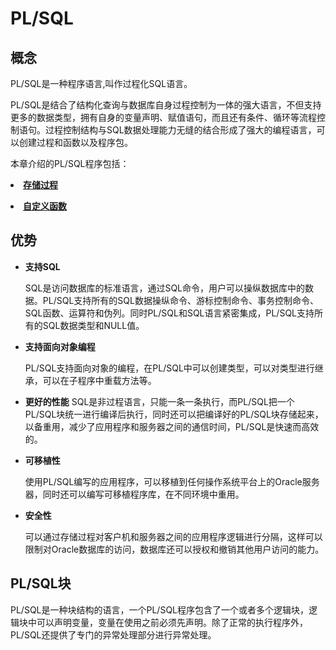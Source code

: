 # PL/SQL

## 概念

PL/SQL是一种程序语言,叫作过程化SQL语言。

PL/SQL是结合了结构化查询与数据库自身过程控制为一体的强大语言，不但支持更多的数据类型，拥有自身的变量声明、赋值语句，而且还有条件、循环等流程控制语句。过程控制结构与SQL数据处理能力无缝的结合形成了强大的编程语言，可以创建过程和函数以及程序包。

本章介绍的PL/SQL程序包括：

<a href="存储过程.html"><li>**存储过程**</li></a>

<a href="自定义函数.html"><li>**自定义函数**</li></a>

## 优势

- **支持SQL**

	SQL是访问数据库的标准语言，通过SQL命令，用户可以操纵数据库中的数据。PL/SQL支持所有的SQL数据操纵命令、游标控制命令、事务控制命令、SQL函数、运算符和伪列。同时PL/SQL和SQL语言紧密集成，PL/SQL支持所有的SQL数据类型和NULL值。

- **支持面向对象编程**

	PL/SQL支持面向对象的编程，在PL/SQL中可以创建类型，可以对类型进行继承，可以在子程序中重载方法等。
	
- **更好的性能**
	SQL是非过程语言，只能一条一条执行，而PL/SQL把一个PL/SQL块统一进行编译后执行，同时还可以把编译好的PL/SQL块存储起来，以备重用，减少了应用程序和服务器之间的通信时间，PL/SQL是快速而高效的。 

- **可移植性**

	使用PL/SQL编写的应用程序，可以移植到任何操作系统平台上的Oracle服务器，同时还可以编写可移植程序库，在不同环境中重用。 

- **安全性**

  可以通过存储过程对客户机和服务器之间的应用程序逻辑进行分隔，这样可以限制对Oracle数据库的访问，数据库还可以授权和撤销其他用户访问的能力。

## PL/SQL块

PL/SQL是一种块结构的语言，一个PL/SQL程序包含了一个或者多个逻辑块，逻辑块中可以声明变量，变量在使用之前必须先声明。除了正常的执行程序外，PL/SQL还提供了专门的异常处理部分进行异常处理。
